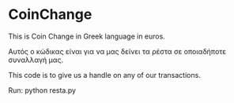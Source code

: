 # CoinChange
This is Coin Change in Greek language in euros.




Αυτός ο κώδικας είναι για να μας δείνει τα ρέστα σε οποιαδήποτε συναλλαγή μας.




This code is to give us a handle on any of our transactions.

Run: python resta.py
